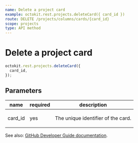 ```yaml
---
name: Delete a project card
example: octokit.rest.projects.deleteCard({ card_id })
route: DELETE /projects/columns/cards/{card_id}
scope: projects
type: API method
---
```


# Delete a project card

```js
octokit.rest.projects.deleteCard({
  card_id,
});
```

## Parameters

<table>
  <thead>
    <tr>
      <th>name</th>
      <th>required</th>
      <th>description</th>
    </tr>
  </thead>
  <tbody>
    <tr><td>card_id</td><td>yes</td><td>

The unique identifier of the card.

</td></tr>
  </tbody>
</table>

See also: [GitHub Developer Guide documentation](https://docs.github.com/enterprise-cloud@latest//rest/reference/projects#delete-a-project-card).
